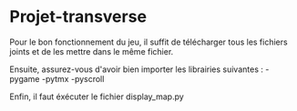 # Projet-transverse
Pour le bon fonctionnement du jeu, il suffit de télécharger tous les fichiers joints et de les mettre dans le même fichier.

Ensuite, assurez-vous d'avoir bien importer les librairies suivantes : 
                          -pygame 
                          -pytmx 
                          -pyscroll

Enfin, il faut éxécuter le fichier display_map.py
